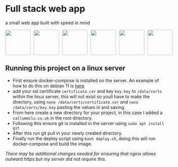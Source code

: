 # Full stack web app
a small web app built with speed in mind
<div style="display:flex; gap: 10px">
<image style="height:80px" src="https://user-images.githubusercontent.com/20967589/213145113-6edd1580-87c8-41b5-9adc-913a5b2476e6.png"/>
<image style="height:80px" src="https://user-images.githubusercontent.com/20967589/213145394-c6d8717a-fe27-4f92-ba62-01f700c1245a.png"/>
<image style="height:80px" src="https://user-images.githubusercontent.com/20967589/213145493-2c6cdb54-e691-4446-be4a-3332e5d729d0.png"/>
<image style="height:80px" src="https://user-images.githubusercontent.com/20967589/213145589-65bb7441-915d-46f2-ac0c-751fbf85a693.png"/>
<image style="height:80px" src="https://user-images.githubusercontent.com/20967589/213145699-fe617d49-0710-442c-8153-d4141f5c099e.png"/>
<image style="height:80px" src="https://user-images.githubusercontent.com/20967589/213145764-1cf3452e-4b0b-4317-8513-11fcefc72837.png"/>
</div>

## Running this project on a linux server

- First ensure docker-compose is installed on the server. An example of how to do this on debian 11 is [here](https://cloudinfrastructureservices.co.uk/how-to-install-and-use-docker-compose-on-debian-11/)
- add your ssl certificate `certificate.cer` and key `key.key` to `/data/certs` within the linux server, this will not exist so youll have to make the directory, using `nano /data/certs/certificate.cer` and `nano /data/certs/key.key` pasting the values in and saving.
- From here create a new directory for your project, in this case I added a `callummclu.co.uk` in the root directory.
- Following this ensure git is installed in the server using `sudo apt install git`
- After this run git pull in your newly created directory.
- Finally run the deploy script using `bash deploy.sh`, doing this will run docker-compose and build the image.

_There may be additional changes needed for ensuring that nginx allows outward https but my server did not require this._
